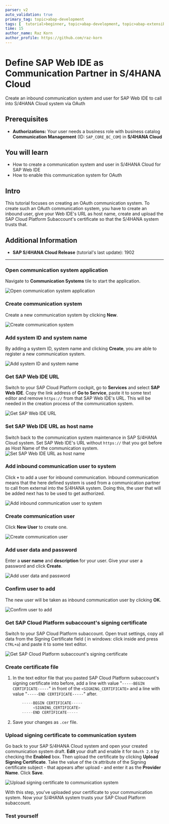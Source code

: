 ```yaml
---
parser: v2
auto_validation: true
primary_tag: topic>abap-development
tags: [  tutorial>beginner, topic>abap-development, topic>abap-extensibility ]
time: 15
author_name: Raz Korn
author_profile: https://github.com/raz-korn
---
```


# Define SAP Web IDE as Communication Partner in S/4HANA Cloud
<!-- description --> Create an inbound communication system and user for SAP Web IDE to call into S/4HANA Cloud system via OAuth

## Prerequisites  
- **Authorizations:** Your user needs a business role with business catalog **Communication Management** (ID: `SAP_CORE_BC_COM`) in **S/4HANA Cloud**

## You will learn
- How to create a communication system and user in S/4HANA Cloud for SAP Web IDE
- How to enable this communication system for OAuth

## Intro
This tutorial focuses on creating an OAuth communication system. To create such an OAuth communication system, you have to create an inbound user, give your Web IDE's URL as host name, create and upload the SAP Cloud Platform Subaccount's certificate so that the S/4HANA system trusts that.
## Additional Information
- **SAP S/4HANA Cloud Release** (tutorial's last update): 1902

---

### Open communication system application

Navigate to **Communication Systems** tile to start the application.

![Open communication system application](s4_communicationSystems_tile.png)


### Create communication system

Create a new communication system by clicking **New**.

![Create communication system](s4_communicationSystem_newButton.png)


### Add system ID and system name

By adding a system ID, system name and clicking **Create**, you are able to register a new communication system.

![Add system ID and system name](s4_communicationSystem_createPopUp.png)


### Get SAP Web IDE URL

Switch to your SAP Cloud Platform cockpit, go to **Services** and select **SAP Web IDE**. Copy the link address of **Go to Service**, paste it to some text editor and remove `https://` from that SAP Web IDE's URL. This will be needed in the creation process of the communication system.

![Get SAP Web IDE URL](sapcp_WebIDE_getServiceLink.png)


### Set SAP Web IDE URL as host name

Switch back to the communication system maintenance in SAP S/4HANA Cloud system. Set SAP Web IDE's URL without `https://` that you got before as Host Name of the communication system.
![Set SAP Web IDE URL as host name](s4_communicationSystem_hostname.png)


### Add inbound communication user to system

Click **`+`** to add a user for inbound communication. Inbound communication means that the here defined system is used from a communication partner to call from external into the S/4HANA system. Doing this, the user that will be added next has to be used to get authorized.

![Add inbound communication user to system](s4_communicationSystem_addInboundUserButton.png)


### Create communication user

Click **New User** to create one.

![Create communication user](s4_addUserPopUp_newButton.png)


### Add user data and password

Enter a **user name** and **description** for your user. Give your user a password and click **Create**.

![Add user data and password](s4_userCreate.png)


### Confirm user to add

The new user will be taken as inbound communication user by clicking **OK**.

![Confirm user to add](s4_addUserPopUp_okButton.png)


### Get SAP Cloud Platform subaccount's signing certificate

Switch to your SAP Cloud Platform subaccount. Open trust settings, copy all data from the Signing Certificate field ( in windows: click inside and press `CTRL+a`) and paste it to some text editor.

![Get SAP Cloud Platform subaccount's signing certificate](sapcp_getSigningCertificate.png)


### Create certificate file

1. In the text editor file that you pasted SAP Cloud Platform subaccount's signing certificate into before, add a line with value "`-----BEGIN CERTIFICATE-----`" in front of the `<SIGNING_CERTIFICATE>` and a line with value "`-----END CERTIFICATE-----`" after.

    ```swift
        -----BEGIN CERTIFICATE-----
             <SIGNING_CERTIFICATE>
        -----END CERTIFICATE-----
    ```
2. Save your changes as `.cer` file.


### Upload signing certificate to communication system

Go back to your SAP S/4HANA Cloud system and open your created communication system draft. **Edit** your draft and enable it for `OAuth 2.0` by checking the **Enabled** box. Then upload the certificate by clicking **Upload Signing Certificate**. Take the value of the `CN` attribute of the Signing certificate subject - that appears after upload - and enter it as the **Provider Name**. Click **Save**.

![Upload signing certificate to communication system](s4_communicationSystem_enableOAuth.png)

With this step, you've uploaded your certificate to your communication system. Now your S/4HANA system trusts your SAP Cloud Platform subaccount.


### Test yourself



